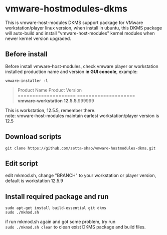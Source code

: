 # vmware-hostmodules-dkms
This is vmware-host-modules DKMS support package for VMware workstation/player linux version, when install in ubuntu, this DKMS package will auto-build and install "vmware-host-modules" kernel modules when newer kernel version upgraded.

## Before install
Before install vmware-host-modules, check vmware player or workstation installed production name and version **in GUI concole**, example:

`vmware-installer -l`
> Product Name         Product Version<br>
> ==================== ====================<br>
> **vmware-workstation   12.5.5**.999999<br>

This is workstation, 12.5.5, remember there.<br>
note: vmware-host-modules maintain earlest workstation/player version is 12.5

## Download scripts
`git clone https://github.com/zetta-shao/vmware-hostmodules-dkms.git`

## Edit script
edit mkmod.sh, change "BRANCH" to your workstation or player version, default is workstation 12.5.9

## Install required package and run
`sudo apt-get install build-essential git dkms`<br>
`sudo ./mkmod.sh`

if run mkmod.sh again and got some problem, try run<br>
`sudo ./mkmod.sh clean`
to clean exist DKMS package and build files.
